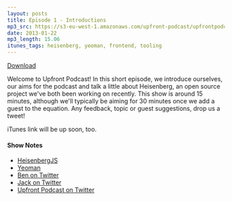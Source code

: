 ```yaml
---
layout: posts
title: Episode 1 - Introductions
mp3_src: https://s3-eu-west-1.amazonaws.com/upfront-podcast/upfrontpodcast-1.mp3
date: 2013-01-22
mp3_length: 15.06
itunes_tags: heisenberg, yeoman, frontend, tooling
---
```


<a href="https://s3-eu-west-1.amazonaws.com/upfront-podcast/upfrontpodcast-1.mp3" class="download-button">Download</a>

Welcome to Upfront Podcast! In this short episode, we introduce ourselves, our aims for the podcast and talk a little about Heisenberg, an open source project we've both been working on recently. This show is around 15 minutes, although we'll typically be aiming for 30 minutes once we add a guest to the equation. Any feedback, topic or guest suggestions, drop us a tweet!

iTunes link will be up soon, too.

#### Show Notes
- [HeisenbergJS](http://github.com/HeisenbergJS)
- [Yeoman](http://yeoman.io/)
- [Ben on Twitter](http://twitter.com/benhowdle)
- [Jack on Twitter](http://twitter.com/jack_franklin)
- [Upfront Podcast on Twitter](http://twitter.com/upfrontpodcast)

